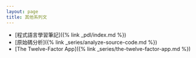 ```yaml
---
layout: page
title: 其他系列文
---
```


* [程式語言學習筆記]({% link _pdl/index.md %})
* [原始碼分析]({% link _series/analyze-source-code.md %})
* [The Twelve-Factor App]({% link _series/the-twelve-factor-app.md %})
